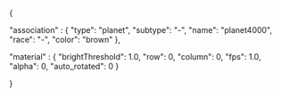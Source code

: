 {

"association" : {
"type": "planet",
"subtype": "-",
"name": "planet4000",
"race": "-",
"color": "brown"
},

"material" : {
"brightThreshold": 1.0,
"row": 0,
"column": 0,
"fps": 1.0,
"alpha": 0,
"auto_rotated": 0
}

}


